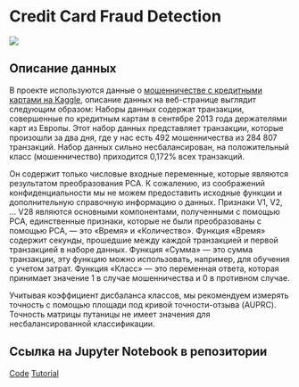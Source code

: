 # Credit Card Fraud Detection
![](https://storage.googleapis.com/kaggle-datasets-images/310/684/3503c6c827ca269cc00ffa66f2a9c207/dataset-cover.jpg) 
## Описание данных
В проекте используются данные о [мошенничестве с кредитными картами на Kaggle](https://www.kaggle.com/datasets/mlg-ulb/creditcardfraud), описание данных на веб-странице выглядит следующим образом:
Наборы данных содержат транзакции, совершенные по кредитным картам в сентябре 2013 года держателями карт из Европы. Этот набор данных представляет транзакции, которые произошли за два дня, где у нас есть 492 мошенничества из 284 807 транзакций. Набор данных сильно несбалансирован, на положительный класс (мошенничество) приходится 0,172% всех транзакций.

Он содержит только числовые входные переменные, которые являются результатом преобразования PCA. К сожалению, из соображений конфиденциальности мы не можем предоставить исходные функции и дополнительную справочную информацию о данных. Признаки V1, V2, ... V28 являются основными компонентами, полученными с помощью PCA, единственные признаки, которые не были преобразованы с помощью PCA, — это «Время» и «Количество». Функция «Время» содержит секунды, прошедшие между каждой транзакцией и первой транзакцией в наборе данных. Функция «Сумма» — это сумма транзакции, эту функцию можно использовать, например, для обучения с учетом затрат. Функция «Класс» — это переменная ответа, которая принимает значение 1 в случае мошенничества и 0 в противном случае.

Учитывая коэффициент дисбаланса классов, мы рекомендуем измерять точность с помощью площади под кривой точности-отзыва (AUPRC). Точность матрицы путаницы не имеет значения для несбалансированной классификации.

## Ссылка на Jupyter Notebook в репозитории
[Code](https://github.com/sanyonk/data-analysis-project/blob/main/main.ipynb)
[Tutorial](https://github.com/sanyonk/data-analysis-project/blob/main/Tutorial.ipynb)